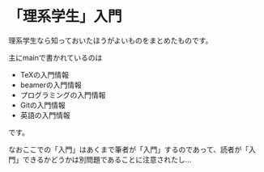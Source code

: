 # 「理系学生」入門

理系学生なら知っておいたほうがよいものをまとめたものです。



主にmainで書かれているのは
- TeXの入門情報
- beamerの入門情報
- プログラミングの入門情報
- Gitの入門情報
- 英語の入門情報

です。

なおここでの「入門」はあくまで筆者が「入門」するのであって、読者が「入門」できるかどうかは別問題であることに注意されたし...



